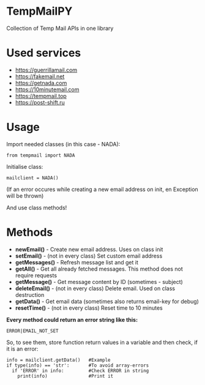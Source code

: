 # TempMailPY
Collection of Temp Mail APIs in one library

# Used services
* https://guerrillamail.com
* https://fakemail.net
* https://getnada.com
* https://10minutemail.com
* https://tempmail.top
* https://post-shift.ru
# Usage
Import needed classes (in this case - NADA):
```
from tempmail import NADA
```

Initialise class:
```
mailclient = NADA()
```
(If an error occures while creating a new email address on init, en Exception will be thrown)

And use class methods!
# Methods
* **newEmail()** - Create new email address. Uses on class init
* **setEmail()** - (not in every class) Set custom email address
* **getMessages()** - Refresh message list and get it
* **getAll()** - Get all already fetched messages. This method does not require requests
* **getMessage()** - Get message content by ID (sometimes - subject)
* **deleteEmail()** - (not in every class) Delete email. Used on class destruction
* **getData()** - Get email data (sometimes also returns email-key for debug)
* **resetTime()** - (not in every class) Reset time to 10 minutes

**Every method could return an error string like this:**
```
ERROR|EMAIL_NOT_SET
```
So, to see them, store function return values in a variable and then check, if it is an error:
```
info = mailclient.getData()   #Example
if type(info) == 'str':       #To avoid array-errors
  if 'ERROR' in info:         #Check ERROR in string
    print(info)               #Print it
```
